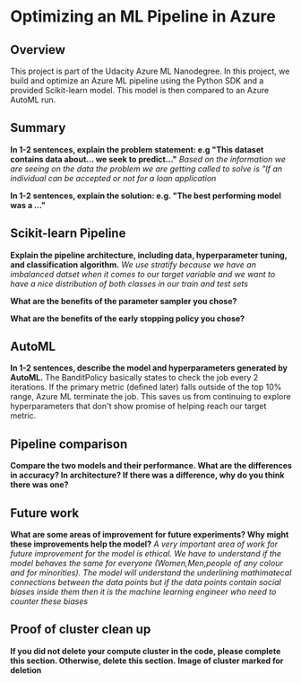 # Optimizing an ML Pipeline in Azure

## Overview
This project is part of the Udacity Azure ML Nanodegree.
In this project, we build and optimize an Azure ML pipeline using the Python SDK and a provided Scikit-learn model.
This model is then compared to an Azure AutoML run.

## Summary
**In 1-2 sentences, explain the problem statement: e.g "This dataset contains data about... we seek to predict..."**
*Based on the information we are seeing on the data the problem we are getting called to solve is "If an individual*
*can be accepted or not for a loan application*

**In 1-2 sentences, explain the solution: e.g. "The best performing model was a ..."**

## Scikit-learn Pipeline
**Explain the pipeline architecture, including data, hyperparameter tuning, and classification algorithm.**
*We use stratify because we have an imbalanced datset when it comes to our target variable and we want to have a nice*
*distribution of both classes in our train and test sets*

**What are the benefits of the parameter sampler you chose?**

**What are the benefits of the early stopping policy you chose?**

## AutoML
**In 1-2 sentences, describe the model and hyperparameters generated by AutoML.**
The BanditPolicy basically states to check the job every 2 iterations. If the primary metric (defined later) falls outside of the top 10% range, Azure ML terminate the job. This saves us from continuing to explore hyperparameters that don't show promise of helping reach our target metric.

## Pipeline comparison
**Compare the two models and their performance. What are the differences in accuracy? In architecture? If there was a difference, why do you think there was one?**

## Future work
**What are some areas of improvement for future experiments? Why might these improvements help the model?**
*A very important area of work for future improvement for the model is ethical. We have to understand if the model*
*behaves the same for everyone (Women,Men,people of any colour and for minorities). The model will understand the underlining mathimatecal*
*connections between the data points but if the data points contain social biases inside them then it is the machine learning engineer*
*who need to counter these biases*

## Proof of cluster clean up
**If you did not delete your compute cluster in the code, please complete this section. Otherwise, delete this section.**
**Image of cluster marked for deletion**
